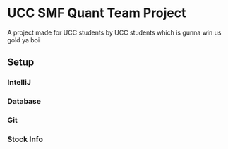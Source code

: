 # UCC SMF Quant Team Project

A project made for UCC students by UCC students which is gunna win us gold ya boi

## Setup

### IntelliJ
### Database
### Git
### Stock Info

